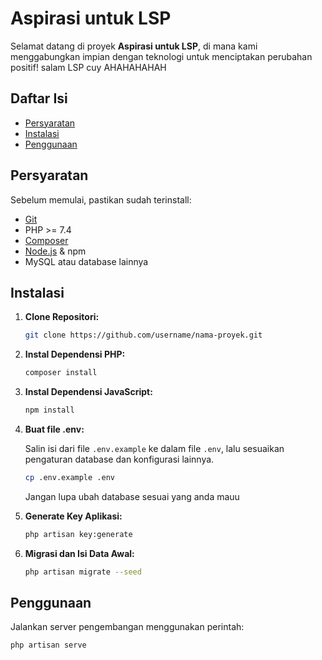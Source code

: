 # Aspirasi untuk LSP

Selamat datang di proyek **Aspirasi untuk LSP**, di mana kami menggabungkan impian dengan teknologi untuk menciptakan perubahan positif!
salam LSP cuy AHAHAHAHAH

## Daftar Isi

- [Persyaratan](#persyaratan)
- [Instalasi](#instalasi)
- [Penggunaan](#penggunaan)

## Persyaratan

Sebelum memulai, pastikan sudah terinstall:

- [Git](https://git-scm.com/downloads)
- PHP >= 7.4
- [Composer](https://getcomposer.org/download/)
- [Node.js](https://nodejs.org/en/download/) & npm
- MySQL atau database lainnya

## Instalasi

1. **Clone Repositori:**

    ```bash
    git clone https://github.com/username/nama-proyek.git
    ```

2. **Instal Dependensi PHP:**

    ```bash
    composer install
    ```

3. **Instal Dependensi JavaScript:**

    ```bash
    npm install
    ```

4. **Buat file .env:**

    Salin isi dari file `.env.example` ke dalam file `.env`, lalu sesuaikan pengaturan database dan konfigurasi lainnya.
     ```bash
    cp .env.example .env
    ```
    Jangan lupa ubah database sesuai yang anda mauu

6. **Generate Key Aplikasi:**

    ```bash
    php artisan key:generate
    ```

7. **Migrasi dan Isi Data Awal:**

    ```bash
    php artisan migrate --seed
    ```

## Penggunaan

Jalankan server pengembangan menggunakan perintah:

```bash
php artisan serve
